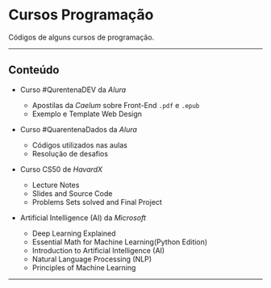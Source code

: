 # Cursos Programação

 Códigos de alguns cursos de programação.

----
## Conteúdo

* Curso #QurentenaDEV da *Alura*
  	* Apostilas da *Caelum* sobre Front-End `.pdf` e `.epub`
  	* Exemplo e Template Web Design 
	
* Curso #QuarentenaDados da *Alura*
	* Códigos utilizados nas aulas
	* Resolução de desafios

* Curso CS50 de *HavardX*
	* Lecture Notes
	* Slides and Source Code
	* Problems Sets solved and Final Project
	
* Artificial Intelligence (AI) da *Microsoft*

	* Deep Learning Explained
	* Essential Math for Machine Learning(Python Edition)
	* Introduction to Artificial Intelligence (AI)
	* Natural Language Processing (NLP)
	* Principles of Machine Learning
	

---
